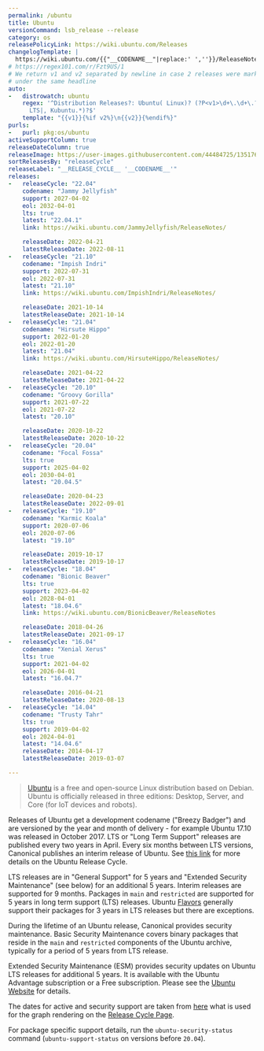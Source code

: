 ```yaml
---
permalink: /ubuntu
title: Ubuntu
versionCommand: lsb_release --release
category: os
releasePolicyLink: https://wiki.ubuntu.com/Releases
changelogTemplate: |
  https://wiki.ubuntu.com/{{"__CODENAME__"|replace:' ',''}}/ReleaseNotes/ChangeSummary/__LATEST__/
# https://regex101.com/r/Fzt9US/1
# We return v1 and v2 separated by newline in case 2 releases were marked
# under the same headline
auto:
-   distrowatch: ubuntu
    regex: '^Distribution Releases?: Ubuntu( Linux)? (?P<v1>\d+\.\d+\.?\d+)(, (?P<v2>\d+\.\d+\.?\d+))?(
      LTS|, Kubuntu.*)?$'
    template: "{{v1}}{%if v2%}\n{{v2}}{%endif%}"
purls:
-   purl: pkg:os/ubuntu
activeSupportColumn: true
releaseDateColumn: true
releaseImage: https://user-images.githubusercontent.com/44484725/135176160-a1d5dd88-fc56-44ee-9ce8-98d52a41da2b.png
sortReleasesBy: "releaseCycle"
releaseLabel: "__RELEASE_CYCLE__ '__CODENAME__'"
releases:
-   releaseCycle: "22.04"
    codename: "Jammy Jellyfish"
    support: 2027-04-02
    eol: 2032-04-01
    lts: true
    latest: "22.04.1"
    link: https://wiki.ubuntu.com/JammyJellyfish/ReleaseNotes/

    releaseDate: 2022-04-21
    latestReleaseDate: 2022-08-11
-   releaseCycle: "21.10"
    codename: "Impish Indri"
    support: 2022-07-31
    eol: 2022-07-31
    latest: "21.10"
    link: https://wiki.ubuntu.com/ImpishIndri/ReleaseNotes/

    releaseDate: 2021-10-14
    latestReleaseDate: 2021-10-14
-   releaseCycle: "21.04"
    codename: "Hirsute Hippo"
    support: 2022-01-20
    eol: 2022-01-20
    latest: "21.04"
    link: https://wiki.ubuntu.com/HirsuteHippo/ReleaseNotes/

    releaseDate: 2021-04-22
    latestReleaseDate: 2021-04-22
-   releaseCycle: "20.10"
    codename: "Groovy Gorilla"
    support: 2021-07-22
    eol: 2021-07-22
    latest: "20.10"

    releaseDate: 2020-10-22
    latestReleaseDate: 2020-10-22
-   releaseCycle: "20.04"
    codename: "Focal Fossa"
    lts: true
    support: 2025-04-02
    eol: 2030-04-01
    latest: "20.04.5"

    releaseDate: 2020-04-23
    latestReleaseDate: 2022-09-01
-   releaseCycle: "19.10"
    codename: "Karmic Koala"
    support: 2020-07-06
    eol: 2020-07-06
    latest: "19.10"

    releaseDate: 2019-10-17
    latestReleaseDate: 2019-10-17
-   releaseCycle: "18.04"
    codename: "Bionic Beaver"
    lts: true
    support: 2023-04-02
    eol: 2028-04-01
    latest: "18.04.6"
    link: https://wiki.ubuntu.com/BionicBeaver/ReleaseNotes

    releaseDate: 2018-04-26
    latestReleaseDate: 2021-09-17
-   releaseCycle: "16.04"
    codename: "Xenial Xerus"
    lts: true
    support: 2021-04-02
    eol: 2026-04-01
    latest: "16.04.7"

    releaseDate: 2016-04-21
    latestReleaseDate: 2020-08-13
-   releaseCycle: "14.04"
    codename: "Trusty Tahr"
    lts: true
    support: 2019-04-02
    eol: 2024-04-01
    latest: "14.04.6"
    releaseDate: 2014-04-17
    latestReleaseDate: 2019-03-07

---
```


>[Ubuntu](https://ubuntu.com) is a free and open-source Linux distribution based on Debian. Ubuntu is officially released in three editions: Desktop, Server, and Core (for IoT devices and robots).

Releases of Ubuntu get a development codename ("Breezy Badger") and are versioned by the year and month of delivery - for example Ubuntu 17.10 was released in October 2017. LTS or "Long Term Support" releases are published every two years in April. Every six months between LTS versions, Canonical publishes an interim release of Ubuntu. See [this link](https://www.ubuntu.com/about/release-cycle) for more details on the Ubuntu Release Cycle.

LTS releases are in "General Support" for 5 years and "Extended Security Maintenance" (see below) for an additional 5 years. Interim releases are supported for 9 months. Packages in `main` and `restricted` are supported for 5 years in long term support (LTS) releases. Ubuntu [Flavors](https://wiki.ubuntu.com/UbuntuFlavors) generally support their packages for 3 years in LTS releases but there are exceptions.

During the lifetime of an Ubuntu release, Canonical provides security maintenance. Basic Security Maintenance covers binary packages that reside in the `main` and `restricted` components of the Ubuntu archive, typically for a period of 5 years from LTS release.

Extended Security Maintenance (ESM) provides security updates on Ubuntu LTS releases for additional 5 years. It is available with the Ubuntu Advantage subscription or a Free subscription. Please see the [Ubuntu Website]({{page.link}}) for details.

The dates for active and security support are taken from [here](https://github.com/canonical-web-and-design/ubuntu.com/blob/master/static/js/src/chart-data.js) what is used for the graph rendering on the [Release Cycle Page](https://www.ubuntu.com/about/release-cycle).

For package specific support details, run the `ubuntu-security-status` command (`ubuntu-support-status` on versions before `20.04`).
